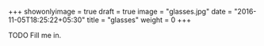 +++
showonlyimage = true
draft = true
image = "glasses.jpg"
date = "2016-11-05T18:25:22+05:30"
title = "glasses"
weight = 0
+++

TODO Fill me in.

